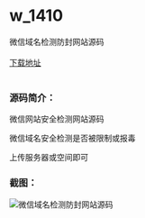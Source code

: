 # w_1410
微信域名检测防封网站源码
<br/></br>
[下载地址](https://www.uuid2.com/1410.html "下载地址")
<br/></br>
<h3>源码简介：</h3>
<p>微信网站安全检测网站源码<p>
<p>微信域名安全检测是否被限制或报毒<p>
<p>上传服务器或空间即可<p>
<h3>截图：</h3>
<img src="https://www.uuid2.com/wp-content/uploads/img/202108/05f242f260.png" alt="微信域名检测防封网站源码">
